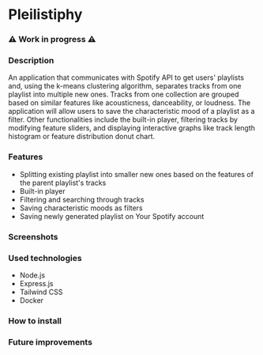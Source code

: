 # Pleilistiphy
### ⚠ Work in progress ⚠

### Description
An application that communicates with Spotify API to get users' playlists and, using the k-means clustering algorithm, separates tracks from one playlist into multiple new ones. Tracks from one collection are grouped based on similar features like acousticness, danceability, or loudness. The application will allow users to save the characteristic mood of a playlist as a filter. Other functionalities include the built-in player, filtering tracks by modifying feature sliders, and displaying interactive graphs like track length histogram or feature distribution donut chart. 

### Features
- Splitting existing playlist into smaller new ones based on the features of the parent playlist's tracks
- Built-in player
- Filtering and searching through tracks
- Saving characteristic moods as filters
- Saving newly generated playlist on Your Spotify account

### Screenshots

### Used technologies
- Node.js
- Express.js
- Tailwind CSS
- Docker

### How to install

### Future improvements

